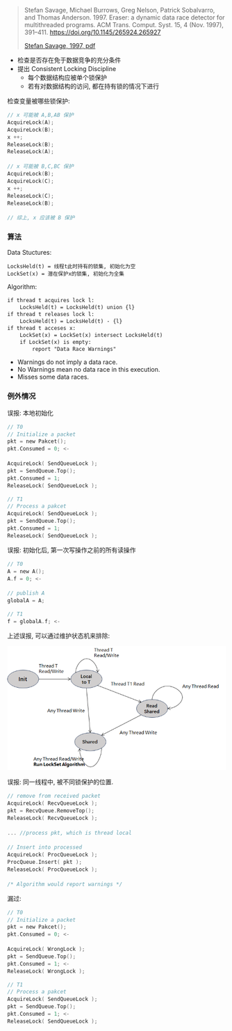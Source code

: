 > Stefan Savage, Michael Burrows, Greg Nelson, Patrick Sobalvarro, and Thomas Anderson. 1997. Eraser: a dynamic data race detector for multithreaded programs. ACM Trans. Comput. Syst. 15, 4 (Nov. 1997), 391–411. https://doi.org/10.1145/265924.265927
> 
> [Stefan Savage, 1997, pdf](paper/Eraser,%20A%20Dynamic%20Data%20Race%20Detector%20for%20Multithreaded%20Programs.%201997.%20Stefan%20Savage.pdf)

- 检查是否存在免于数据竞争的充分条件
- 提出 Consistent Locking Discipline
	- 每个数据结构应被单个锁保护
	- 若有对数据结构的访问, 都在持有锁的情况下进行

检查变量被哪些锁保护:
```c
// x 可能被 A,B,AB 保护
AcquireLock(A);
AcquireLock(B);
x ++;
ReleaseLock(B);
ReleaseLock(A);

// x 可能被 B,C,BC 保护
AcquireLock(B);
AcquireLock(C);
x ++;
ReleaseLock(C);
ReleaseLock(B);

// 综上, x 应该被 B 保护
```

### 算法

Data Stuctures:
```
LocksHeld(t) = 线程t此时持有的锁集, 初始化为空
LockSet(x) = 潜在保护x的锁集, 初始化为全集
```

Algorithm:
```
if thread t acquires lock l:
	LocksHeld(t) = LocksHeld(t) union {l}
if thread t releases lock l:
	LocksHeld(t) = LocksHeld(t) - {l}
if thread t acceses x:
	LockSet(x) = LockSet(x) intersect LocksHeld(t)
	if LockSet(x) is empty:
		report "Data Race Warnings"
```

- Warnings do not imply a data race.
- No Warnings mean no data race in this execution.
- Misses some data races.

### 例外情况

误报: 本地初始化
```c
// T0
// Initialize a packet
pkt = new Pakcet();
pkt.Consumed = 0; <-

AcquireLock( SendQueueLock );
pkt = SendQueue.Top();
pkt.Consumed = 1;
ReleaseLock( SendQueueLock );
```

```c
// T1
// Process a pakcet
AcquireLock( SendQueueLock );
pkt = SendQueue.Top();
pkt.Consumed = 1;
ReleaseLock( SendQueueLock );
```

误报: 初始化后, 第一次写操作之前的所有读操作
```c
// T0
A = new A();
A.f = 0; <-

// publish A
globalA = A;
```

```c
// T1
f = globalA.f; <-
```

上述误报, 可以通过维护状态机来排除:

![|450](../../../attach/Pasted%20image%2020240407141722.png)

误报: 同一线程中, 被不同锁保护的位置.
```c
// remove from received packet
AcquireLock( RecvQueueLock );
pkt = RecvQueue.RemoveTop();
ReleaseLock( RecvQueueLock );

... //process pkt, which is thread local

// Insert into processed
AcquireLock( ProcQueueLock );
ProcQueue.Insert( pkt );
ReleaseLock( ProcQueueLock );

/* Algorithm would report warnings */
```

漏过: 
```c
// T0
// Initialize a packet
pkt = new Pakcet();
pkt.Consumed = 0; <-

AcquireLock( WrongLock );
pkt = SendQueue.Top();
pkt.Consumed = 1; <-
ReleaseLock( WrongLock );
```

```c
// T1
// Process a pakcet
AcquireLock( SendQueueLock );
pkt = SendQueue.Top();
pkt.Consumed = 1; <-
ReleaseLock( SendQueueLock );
```


